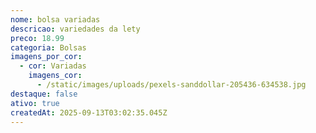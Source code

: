 ```yaml
---
nome: bolsa variadas
descricao: variedades da lety
preco: 18.99
categoria: Bolsas
imagens_por_cor:
  - cor: Variadas
    imagens_cor:
      - /static/images/uploads/pexels-sanddollar-205436-634538.jpg
destaque: false
ativo: true
createdAt: 2025-09-13T03:02:35.045Z
---
```

